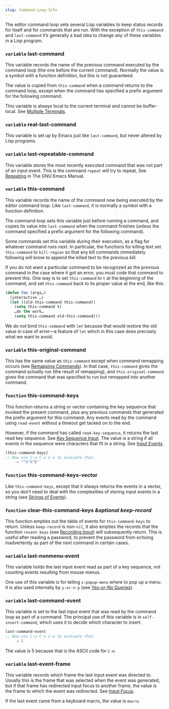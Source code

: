 ```yaml
---
slug: Command-Loop-Info
---
```


The editor command loop sets several Lisp variables to keep status records for itself and for commands that are run. With the exception of `this-command` and `last-command` it’s generally a bad idea to change any of these variables in a Lisp program.

### <span className="tag variable">`variable`</span> **last-command**

This variable records the name of the previous command executed by the command loop (the one before the current command). Normally the value is a symbol with a function definition, but this is not guaranteed.

The value is copied from `this-command` when a command returns to the command loop, except when the command has specified a prefix argument for the following command.

This variable is always local to the current terminal and cannot be buffer-local. See [Multiple Terminals](Multiple-Terminals).

### <span className="tag variable">`variable`</span> **real-last-command**

This variable is set up by Emacs just like `last-command`, but never altered by Lisp programs.

### <span className="tag variable">`variable`</span> **last-repeatable-command**

This variable stores the most recently executed command that was not part of an input event. This is the command `repeat` will try to repeat, See [Repeating](https://www.gnu.org/software/emacs/manual/html_mono/emacs.html#Repeating) in The GNU Emacs Manual.

### <span className="tag variable">`variable`</span> **this-command**

This variable records the name of the command now being executed by the editor command loop. Like `last-command`, it is normally a symbol with a function definition.

The command loop sets this variable just before running a command, and copies its value into `last-command` when the command finishes (unless the command specified a prefix argument for the following command).

Some commands set this variable during their execution, as a flag for whatever command runs next. In particular, the functions for killing text set `this-command` to `kill-region` so that any kill commands immediately following will know to append the killed text to the previous kill.

If you do not want a particular command to be recognized as the previous command in the case where it got an error, you must code that command to prevent this. One way is to set `this-command` to `t` at the beginning of the command, and set `this-command` back to its proper value at the end, like this:

```lisp
(defun foo (args…)
  (interactive …)
  (let ((old-this-command this-command))
    (setq this-command t)
    …do the work…
    (setq this-command old-this-command)))
```

We do not bind `this-command` with `let` because that would restore the old value in case of error—a feature of `let` which in this case does precisely what we want to avoid.

### <span className="tag variable">`variable`</span> **this-original-command**

This has the same value as `this-command` except when command remapping occurs (see [Remapping Commands](Remapping-Commands)). In that case, `this-command` gives the command actually run (the result of remapping), and `this-original-command` gives the command that was specified to run but remapped into another command.

### <span className="tag function">`function`</span> **this-command-keys**

This function returns a string or vector containing the key sequence that invoked the present command, plus any previous commands that generated the prefix argument for this command. Any events read by the command using `read-event` without a timeout get tacked on to the end.

However, if the command has called `read-key-sequence`, it returns the last read key sequence. See [Key Sequence Input](Key-Sequence-Input). The value is a string if all events in the sequence were characters that fit in a string. See [Input Events](Input-Events).

```lisp
(this-command-keys)
;; Now use C-u C-x C-e to evaluate that.
     ⇒ "^U^X^E"
```

### <span className="tag function">`function`</span> **this-command-keys-vector**

Like `this-command-keys`, except that it always returns the events in a vector, so you don’t need to deal with the complexities of storing input events in a string (see [Strings of Events](Strings-of-Events)).

### <span className="tag function">`function`</span> **clear-this-command-keys** *\&optional keep-record*

This function empties out the table of events for `this-command-keys` to return. Unless `keep-record` is non-`nil`, it also empties the records that the function `recent-keys` (see [Recording Input](Recording-Input)) will subsequently return. This is useful after reading a password, to prevent the password from echoing inadvertently as part of the next command in certain cases.

### <span className="tag variable">`variable`</span> **last-nonmenu-event**

This variable holds the last input event read as part of a key sequence, not counting events resulting from mouse menus.

One use of this variable is for telling `x-popup-menu` where to pop up a menu. It is also used internally by `y-or-n-p` (see [Yes-or-No Queries](Yes_002dor_002dNo-Queries)).

### <span className="tag variable">`variable`</span> **last-command-event**

This variable is set to the last input event that was read by the command loop as part of a command. The principal use of this variable is in `self-insert-command`, which uses it to decide which character to insert.

```lisp
last-command-event
;; Now use C-u C-x C-e to evaluate that.
     ⇒ 5
```

The value is 5 because that is the ASCII code for `C-e`.

### <span className="tag variable">`variable`</span> **last-event-frame**

This variable records which frame the last input event was directed to. Usually this is the frame that was selected when the event was generated, but if that frame has redirected input focus to another frame, the value is the frame to which the event was redirected. See [Input Focus](Input-Focus).

If the last event came from a keyboard macro, the value is `macro`.
